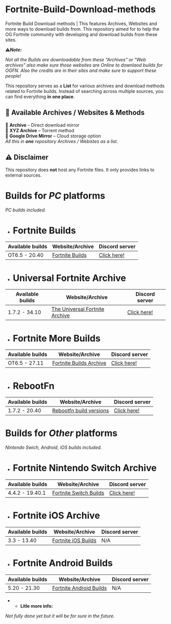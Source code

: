 # Fortnite-Build-Download-methods

Fortnite Build Download methods | This features Archives, Websites and more ways to download builds from.
This repository aimed for to help the OG Fortnite community with developing and download builds from these sites.

⚠***Note:*** 

*Not all the Builds are downloadable from these "Archives" or "Web archives"  also make sure those websites are Online to downlaod builds for OGFN.*
*Also the credits are in their sites and make sure to support these people!*

This repository serves as a **List** for various archives and download methods related to Fortnite builds. Instead of searching across multiple sources, you can find everything **in one place**.  

## 📂 Available Archives / Websites & Methods
🔹 **Archive** – Direct download mirror  
🔹 **XYZ Archive** – Torrent method  
🔹 **Google Drive Mirror** – Cloud storage option  
*All  this in **one** repository Archives / Webistes as a list.*
## ⚠️ Disclaimer  
This repository does **not** host any Fortnite files. It only provides links to external sources.  


# Builds for *PC* platforms
*PC builds included.*

 - # Fortnite Builds
|     Available builds     |       Website/Archive       	 |      Discord server      |
| -------------------------| ------------------------------| ------------------------ |
|     OT6.5 - 20.40        |   [Fortnite Builds](https://github.com/n6617x/Fortnitebuilds) |  [Click here!](https://discord.gg/D9jVGQpBf2) |

 - # Universal Fortnite Archive
|     Available builds     |       Website/Archive       	 |   Discord server      |
|------------------------- |-------------------------------|-----------------------|
|     1.7.2 - 34.10        |   [The Universal Fortnite Archive](https://public.fortnitearchive.xyz/) | [Click here!](https://discord.gg/6YDdUUHArV) |

 - # Fortnite More Builds
|     Available builds     |       Website/Archive       	 |   Discord server      |
|------------------------- |-------------------------------|-----------------------|
|     OT6.5 - 27.11        |   [Fortnite Builds Archive](https://github.com/itztiva/Fortnitebuilds) | [Click here!](https://discord.gg/6YDdUUHArV) |

 - # RebootFn
|     Available builds     |       Website/Archive       	 |   Discord server      |
|------------------------- |-------------------------------|-----------------------|
|     1.7.2 - 20.40        |  [Rebootfn build versions](https://builds.rebootfn.org/versions.json) | [Click here!](https://discord.gg/rebootmp) |



# Builds for *Other* platforms
*Nintendo Swich, Android, iOS builds included.*

 - # Fortnite Nintendo Switch Archive
|     Available builds     |       Website/Archive       	 |      Discord server      |
| -------------------------| ------------------------------| ------------------------ |
|     4.4.2 - 19.40.1      |   [Fortnite Switch Builds](https://github.com/n6617x/FortniteSwitchBuilds) |  [Click here!](https://discord.gg/j8s8TH5QH4) |

 - # Fortnite iOS Archive
|     Available builds     |       Website/Archive       	 |      Discord server      |
| -------------------------| ------------------------------| ------------------------ |
|     3.3 - 13.40          |   [Fortnite iOS Builds](https://github.com/Crunnie/FNiOS-Archive) | N/A |

 - # Fortnite Android Builds
|     Available builds     |       Website/Archive       	 |      Discord server      |
| -------------------------| ------------------------------| ------------------------ |
|     5.20 - 21.30         |   [Fortnite Android Builds](https://github.com/itztiva/FortniteAndroidBuilds) | N/A |

















 - - **Litle more info:** 

*Not fully done yet but it will be for sure in the future.*
